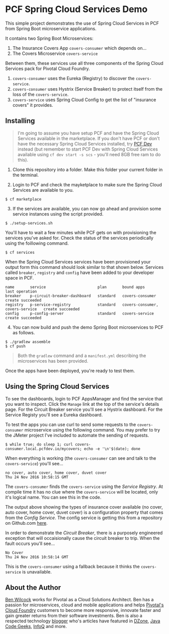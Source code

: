 # PCF Spring Cloud Services Demo

This simple project demonstrates the use of Spring Cloud Services in PCF from Spring Boot microservice applications.

It contains two Spring Boot Microservices:

 1. The Insurance Covers App `covers-consumer` which depends on...
 2. The Covers Microservice `covers-service`

Between them, these services use all three components of the Spring Cloud Services pack for Pivotal Cloud Foundry.

 1. `covers-consumer` uses the Eureka (Registry) to discover the `covers-service`.
 2. `covers-consumer` uses Hystrix (Service Breaker) to protect itself from the loss of the `covers-service`.
 3. `covers-service` uses Spring Cloud Config to get the list of "insurance covers" it provides.

## Installing

> I'm going to assume you have setup PCF and have the Spring Cloud Services available in the marketplace. If you don't have PCF or don't have the necessary Spring Cloud Services installed, try [PCF Dev](https://docs.pivotal.io/pcf-dev/) instead (but remember to start PCF Dev with Spring Cloud Services available using `cf dev start -s scs` - you'll need 8GB free ram to do this).

1. Clone this repository into a folder. Make this folder your current folder in the terminal.

2. Login to PCF and check the mayketplace to make sure the Spring Cloud Services are available to you.

````
$ cf marketplace
````

3. If the services are available, you can now go ahead and provision some service instances using the script provided.

````
$ ./setup-services.sh
````

You'll have to wait a few minutes while PCF gets on with provisioning the services you've asked for. Check the status of the services periodically using the foillowing command.

````
$ cf services
````

When the Spring Cloud Services services have been provisioned your output form this command should look similar to that shown below. Services called `breaker`, `registry` and `config` have been added to your developer space in PCF.

````
name       service                       plan       bound apps                        last operation
breaker    p-circuit-breaker-dashboard   standard   covers-consumer                   create succeeded
registry   p-service-registry            standard   covers-consumer, covers-service   create succeeded
config     p-config-server               standard   covers-service                    create succeeded
````

4. You can now build and push the demo Spring Boot microservices to PCF as follows.

````
$ ./gradlew assemble
$ cf push
````

> Both the `gradlew` command and a `manifest.yml` describing the microservices has been provided.

Once the apps have been deployed, you're ready to test them.

## Using the Spring Cloud Services

To see the dashboards, login to PCF AppsManager and find the service that you want to inspect. Click the `Manage` link at the top of the service's details page. For the Circuit Breaker service you'll see a Hystrix dashboard. For the Service Registy you'll see a Eureka dashboard.

To test the apps you can use curl to send some requests to the `covers-consumer` microservice using the following command. You may prefer to try the JMeter project I've included to automate the sending of requests.

````
$ while true; do sleep 1; curl covers-consumer.local.pcfdev.io/mycovers; echo -e '\n'$(date); done
````

When everything is working (the `covers-consumer` can see and talk to the `covers-service`) you'll see...

````
no cover, auto cover, home cover, duvet cover
Thu 24 Nov 2016 10:58:15 GMT
````

The `covers-consumer` finds the `covers-service` using the *Service Registry*. At compile time it has no clue where the `covers-service` will be located, only it's logical name. You can see this in the code.

The output above showing the types of insurance cover available (no cover, auto cover, home cover, duvet cover) is a configuration property that comes from the *Config Service*. The config service is getting this from a repository on Github.com [here](https://github.com/benwilcock/app-config/blob/master/covers-service.yml).

In order to demonstrate the *Circuit Breaker*, there is a purposely engineered exception that will occaisionally cause the circuit breaker to trip. When the fault occurs you'll see...

````
No Cover
Thu 24 Nov 2016 10:58:14 GMT
````

This is the `covers-consumer` using a fallback because it thinks the `covers-service` is unavailable.



## About the Author

[Ben Wilcock](https://uk.linkedin.com/in/benwilcock) works for Pivotal as a Cloud Solutions Architect. Ben has a passion for microservices, cloud and mobile applications and helps [Pivotal's Cloud Foundry](http://pivotal.io/platform) customers to become more responsive, innovate faster and gain greater returns from their software investments. Ben is also a respected technology [blogger](http://benwilcock.wordpress.com) who's articles have featured in [DZone](https://dzone.com/users/296242/benwilcock.html), [Java Code Geeks](https://www.javacodegeeks.com/author/ben-wilcock/), [InfoQ](https://www.infoq.com/author/Ben-Wilcock) and more.
